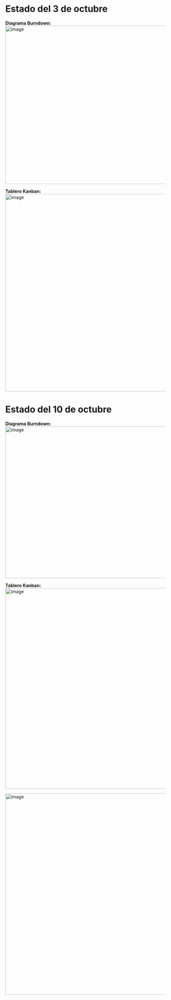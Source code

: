 # Estado del 3 de octubre


**Diagrama Burndown:**
<img width="620" height="495" alt="image" src="https://github.com/user-attachments/assets/59e5864e-994e-447a-9d73-fc7fb55b090f" />


**Tablero Kanban:**
<img width="1919" height="618" alt="image" src="https://github.com/user-attachments/assets/447a94ae-6e9f-4375-b74b-58a39a146c5f" />


# Estado del 10 de octubre


**Diagrama Burndown:**
<img width="603" height="475" alt="image" src="https://github.com/user-attachments/assets/b0611ad9-f821-48a1-a411-ba7777a81fc6" />


**Tablero Kanban:**
<img width="1912" height="628" alt="image" src="https://github.com/user-attachments/assets/f3de894f-e41a-4da4-b257-8370f9ae62e8" />

<img width="1902" height="630" alt="image" src="https://github.com/user-attachments/assets/bf76ef37-f8a6-4ee8-95a9-56f1ec19267a" />
